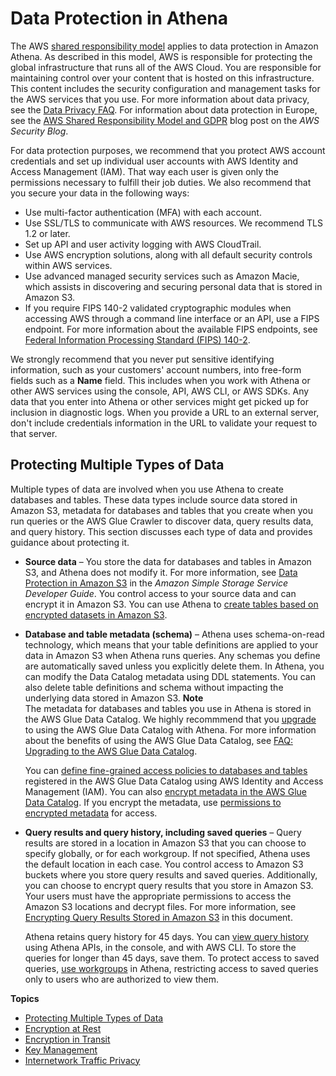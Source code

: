# Data Protection in Athena<a name="security-data-protection"></a>

The AWS [shared responsibility model](http://aws.amazon.com/compliance/shared-responsibility-model/) applies to data protection in Amazon Athena\. As described in this model, AWS is responsible for protecting the global infrastructure that runs all of the AWS Cloud\. You are responsible for maintaining control over your content that is hosted on this infrastructure\. This content includes the security configuration and management tasks for the AWS services that you use\. For more information about data privacy, see the [Data Privacy FAQ](http://aws.amazon.com/compliance/data-privacy-faq)\. For information about data protection in Europe, see the [AWS Shared Responsibility Model and GDPR](http://aws.amazon.com/blogs/security/the-aws-shared-responsibility-model-and-gdpr/) blog post on the *AWS Security Blog*\.

For data protection purposes, we recommend that you protect AWS account credentials and set up individual user accounts with AWS Identity and Access Management \(IAM\)\. That way each user is given only the permissions necessary to fulfill their job duties\. We also recommend that you secure your data in the following ways:
+ Use multi\-factor authentication \(MFA\) with each account\.
+ Use SSL/TLS to communicate with AWS resources\. We recommend TLS 1\.2 or later\.
+ Set up API and user activity logging with AWS CloudTrail\.
+ Use AWS encryption solutions, along with all default security controls within AWS services\.
+ Use advanced managed security services such as Amazon Macie, which assists in discovering and securing personal data that is stored in Amazon S3\.
+ If you require FIPS 140\-2 validated cryptographic modules when accessing AWS through a command line interface or an API, use a FIPS endpoint\. For more information about the available FIPS endpoints, see [Federal Information Processing Standard \(FIPS\) 140\-2](http://aws.amazon.com/compliance/fips/)\.

We strongly recommend that you never put sensitive identifying information, such as your customers' account numbers, into free\-form fields such as a **Name** field\. This includes when you work with Athena or other AWS services using the console, API, AWS CLI, or AWS SDKs\. Any data that you enter into Athena or other services might get picked up for inclusion in diagnostic logs\. When you provide a URL to an external server, don't include credentials information in the URL to validate your request to that server\.

## Protecting Multiple Types of Data<a name="security-data-protection-types-of-data"></a>

Multiple types of data are involved when you use Athena to create databases and tables\. These data types include source data stored in Amazon S3, metadata for databases and tables that you create when you run queries or the AWS Glue Crawler to discover data, query results data, and query history\. This section discusses each type of data and provides guidance about protecting it\.
+ **Source data** – You store the data for databases and tables in Amazon S3, and Athena does not modify it\. For more information, see [Data Protection in Amazon S3](https://docs.aws.amazon.com/AmazonS3/latest/dev/DataDurability.html) in the *Amazon Simple Storage Service Developer Guide*\. You control access to your source data and can encrypt it in Amazon S3\. You can use Athena to [create tables based on encrypted datasets in Amazon S3](creating-tables-based-on-encrypted-datasets-in-s3.md)\.
+ **Database and table metadata \(schema\)** – Athena uses schema\-on\-read technology, which means that your table definitions are applied to your data in Amazon S3 when Athena runs queries\. Any schemas you define are automatically saved unless you explicitly delete them\. In Athena, you can modify the Data Catalog metadata using DDL statements\. You can also delete table definitions and schema without impacting the underlying data stored in Amazon S3\. 
**Note**  
The metadata for databases and tables you use in Athena is stored in the AWS Glue Data Catalog\. We highly recommmend that you [upgrade](glue-upgrade.md) to using the AWS Glue Data Catalog with Athena\. For more information about the benefits of using the AWS Glue Data Catalog, see [FAQ: Upgrading to the AWS Glue Data Catalog](glue-faq.md)\.

  You can [define fine\-grained access policies to databases and tables](fine-grained-access-to-glue-resources.md) registered in the AWS Glue Data Catalog using AWS Identity and Access Management \(IAM\)\. You can also [encrypt metadata in the AWS Glue Data Catalog](https://docs.aws.amazon.com/glue/latest/dg/encrypt-glue-data-catalog.html)\. If you encrypt the metadata, use [permissions to encrypted metadata](encryption.md#glue-encryption) for access\.
+ **Query results and query history, including saved queries** – Query results are stored in a location in Amazon S3 that you can choose to specify globally, or for each workgroup\. If not specified, Athena uses the default location in each case\. You control access to Amazon S3 buckets where you store query results and saved queries\. Additionally, you can choose to encrypt query results that you store in Amazon S3\. Your users must have the appropriate permissions to access the Amazon S3 locations and decrypt files\. For more information, see [Encrypting Query Results Stored in Amazon S3](encrypting-query-results-stored-in-s3.md) in this document\. 

  Athena retains query history for 45 days\. You can [ view query history](querying.md#queries-viewing-history) using Athena APIs, in the console, and with AWS CLI\. To store the queries for longer than 45 days, save them\. To protect access to saved queries, [use workgroups](workgroups.md) in Athena, restricting access to saved queries only to users who are authorized to view them\.

**Topics**
+ [Protecting Multiple Types of Data](#security-data-protection-types-of-data)
+ [Encryption at Rest](encryption.md)
+ [Encryption in Transit](encryption-in-transit.md)
+ [Key Management](key-management.md)
+ [Internetwork Traffic Privacy](internetwork-traffic-privacy.md)